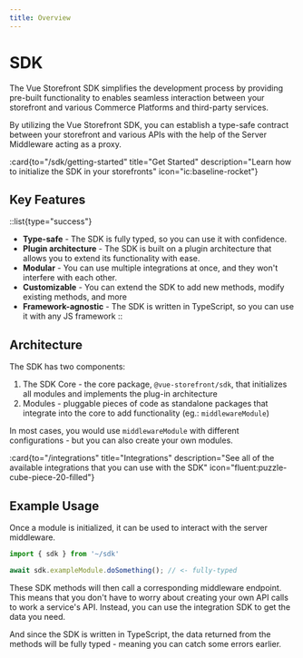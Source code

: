 ```yaml
---
title: Overview
---
```


# SDK

The Vue Storefront SDK simplifies the development process by providing pre-built functionality to enables seamless interaction between your storefront and various Commerce Platforms and third-party services. 

By utilizing the Vue Storefront SDK, you can establish a type-safe contract between your storefront and various APIs with the help of the Server Middleware acting as a proxy.

:card{to="/sdk/getting-started" title="Get Started" description="Learn how to initialize the SDK in your storefronts" icon="ic:baseline-rocket"}


## Key Features

::list{type="success"}
- **Type-safe** - The SDK is fully typed, so you can use it with confidence.
- **Plugin architecture** - The SDK is built on a plugin architecture that allows you to extend its functionality with ease.
- **Modular** - You can use multiple integrations at once, and they won't interfere with each other.
- **Customizable** - You can extend the SDK to add new methods, modify existing methods, and more
- **Framework-agnostic** - The SDK is written in TypeScript, so you can use it with any JS framework
::


## Architecture

The SDK has two components:

1. The SDK Core - the core package, `@vue-storefront/sdk`, that initializes all modules and implements the plug-in architecture
2. Modules - pluggable pieces of code as standalone packages that integrate into the core to add functionality (eg.: `middlewareModule`)

In most cases, you would use `middlewareModule` with different configurations - but you can also create your own modules.

:card{to="/integrations" title="Integrations" description="See all of the available integrations that you can use with the SDK" icon="fluent:puzzle-cube-piece-20-filled"}

## Example Usage

Once a module is initialized, it can be used to interact with the server middleware. 

```ts
import { sdk } from '~/sdk'

await sdk.exampleModule.doSomething(); // <- fully-typed
```

These SDK methods will then call a corresponding middleware endpoint. This means that you don't have to worry about creating your own API calls to work a service's API. Instead, you can use the integration SDK to get the data you need.

And since the SDK is written in TypeScript, the data returned from the methods will be fully typed - meaning you can catch some errors earlier. 



